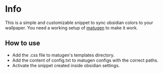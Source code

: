 # Info
This is a simple and customizable snippet to sync obsidian colors to your wallpaper.
You need a working setup of [matugen](https://github.com/InioX/matugen) to make it work.

## How to use
- Add the .css file to matugen's templates directory.
- Add the content of config.txt to matugen configs with the correct paths.
- Activate the snippet created inside obsidian settings.
